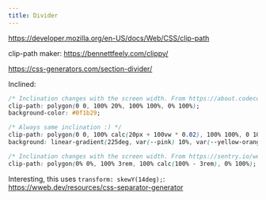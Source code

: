 ```yaml
---
title: Divider
---
```


https://developer.mozilla.org/en-US/docs/Web/CSS/clip-path

clip-path maker: https://bennettfeely.com/clippy/

https://css-generators.com/section-divider/

Inclined:

```css
/* Inclination changes with the screen width. From https://about.codecov.io */
clip-path: polygon(0 0, 100% 20%, 100% 100%, 0% 100%);
background-color: #0f1b29;

/* Always same inclination :) */
clip-path: polygon(0 0, 100% calc(20px + 100vw * 0.02), 100% 100%, 0 100%);
background: linear-gradient(225deg, var(--pink) 10%, var(--yellow-orange) 90%);

/* Inclination changes with the screen width. From https://sentry.io/welcome/ */
clip-path: polygon(0% 0%, 100% 3rem, 100% calc(100% - 3rem), 0% 100%);
```

Interesting, this uses `transform: skewY(14deg);`: https://wweb.dev/resources/css-separator-generator
